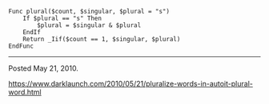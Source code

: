 ```autoit
Func plural($count, $singular, $plural = "s")
    If $plural == "s" Then
        $plural = $singular & $plural
    EndIf
    Return _Iif($count == 1, $singular, $plural)
EndFunc
```

---

Posted May 21, 2010.

https://www.darklaunch.com/2010/05/21/pluralize-words-in-autoit-plural-word.html